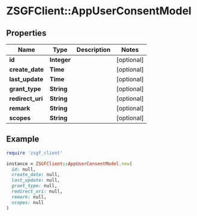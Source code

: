 # ZSGFClient::AppUserConsentModel

## Properties

| Name | Type | Description | Notes |
| ---- | ---- | ----------- | ----- |
| **id** | **Integer** |  | [optional] |
| **create_date** | **Time** |  | [optional] |
| **last_update** | **Time** |  | [optional] |
| **grant_type** | **String** |  | [optional] |
| **redirect_uri** | **String** |  | [optional] |
| **remark** | **String** |  | [optional] |
| **scopes** | **String** |  | [optional] |

## Example

```ruby
require 'zsgf_client'

instance = ZSGFClient::AppUserConsentModel.new(
  id: null,
  create_date: null,
  last_update: null,
  grant_type: null,
  redirect_uri: null,
  remark: null,
  scopes: null
)
```

